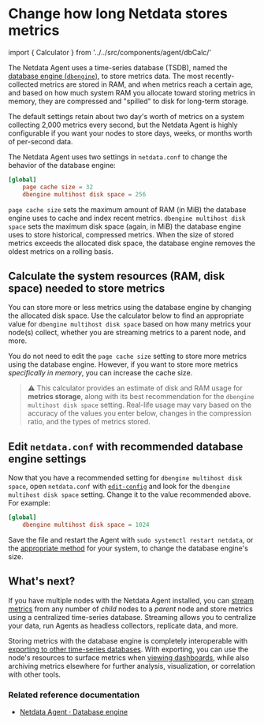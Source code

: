 <!--
title: "Change how long Netdata stores metrics"
description: "With a single configuration change, the Netdata Agent can store days, weeks, or months of metrics at its famous per-second granularity."
custom_edit_url: https://github.com/netdata/netdata/edit/master/docs/store/change-metrics-storage.md
-->

# Change how long Netdata stores metrics

import { Calculator } from '../../src/components/agent/dbCalc/'

The Netdata Agent uses a time-series database (TSDB), named the [database engine
(`dbengine`)](/database/engine/README.md), to store metrics data. The most recently-collected metrics are stored in RAM,
and when metrics reach a certain age, and based on how much system RAM you allocate toward storing metrics in memory,
they are compressed and "spilled" to disk for long-term storage.

The default settings retain about two day's worth of metrics on a system collecting 2,000 metrics every second, but the
Netdata Agent is highly configurable if you want your nodes to store days, weeks, or months worth of per-second data.

The Netdata Agent uses two settings in `netdata.conf` to change the behavior of the database engine:

```conf
[global]
    page cache size = 32
    dbengine multihost disk space = 256
```

`page cache size` sets the maximum amount of RAM (in MiB) the database engine uses to cache and index recent metrics.
`dbengine multihost disk space` sets the maximum disk space (again, in MiB) the database engine uses to store
historical, compressed metrics. When the size of stored metrics exceeds the allocated disk space, the database engine
removes the oldest metrics on a rolling basis.

## Calculate the system resources (RAM, disk space) needed to store metrics

You can store more or less metrics using the database engine by changing the allocated disk space. Use the calculator
below to find an appropriate value for `dbengine multihost disk space` based on how many metrics your node(s) collect,
whether you are streaming metrics to a parent node, and more.

You do not need to edit the `page cache size` setting to store more metrics using the database engine. However, if you
want to store more metrics _specifically in memory_, you can increase the cache size.

> ⚠️ This calculator provides an estimate of disk and RAM usage for **metrics storage**, along with its best
> recommendation for the `dbengine multihost disk space` setting. Real-life usage may vary based on the accuracy of the
> values you enter below, changes in the compression ratio, and the types of metrics stored.

<Calculator />

## Edit `netdata.conf` with recommended database engine settings

Now that you have a recommended setting for `dbengine multihost disk space`, open `netdata.conf` with
[`edit-config`](/docs/configure/nodes.md#use-edit-config-to-edit-configuration-files) and look for the `dbengine
multihost disk space` setting. Change it to the value recommended above. For example:

```conf
[global]
    dbengine multihost disk space = 1024
```

Save the file and restart the Agent with `sudo systemctl restart netdata`, or the [appropriate
method](/docs/configure/start-stop-restart.md) for your system, to change the database engine's size.

## What's next?

If you have multiple nodes with the Netdata Agent installed, you can [stream
metrics](/docs/metrics-storage-management/how-streaming-works.mdx) from any number of _child_ nodes to a _parent_ node
and store metrics using a centralized time-series database. Streaming allows you to centralize your data, run Agents as
headless collectors, replicate data, and more.

Storing metrics with the database engine is completely interoperable with [exporting to other time-series
databases](/docs/export/external-databases.md). With exporting, you can use the node's resources to surface metrics
when [viewing dashboards](/docs/visualize/interact-dashboards-charts.md), while also archiving metrics elsewhere for
further analysis, visualization, or correlation with other tools. 

### Related reference documentation

- [Netdata Agent · Database engine](/database/engine/README.md)



